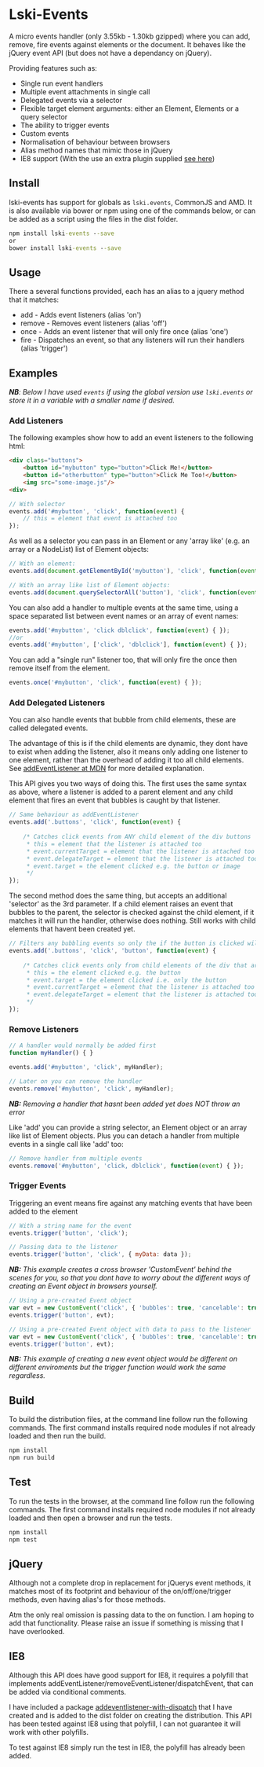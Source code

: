 # Lski-Events

A micro events handler (only 3.55kb - 1.30kb gzipped) where you can add, remove, fire events against elements or the document. It behaves like the jQuery event API (but does not have a dependancy on jQuery).

Providing features such as:

- Single run event handlers
- Multiple event attachments in single call
- Delegated events via a selector
- Flexible target element arguments: either an Element, Elements or a query selector
- The ability to trigger events
- Custom events
- Normalisation of behaviour between browsers
- Alias method names that mimic those in jQuery
- IE8 support (With the use an extra plugin supplied [see here](#IE8))

## Install

lski-events has support for globals as `lski.events`, CommonJS and AMD. It is also available via bower or npm using one of the commands below, or can be added as a script using the files in the dist folder.

```bat
npm install lski-events --save
or
bower install lski-events --save
```

## Usage

There a several functions provided, each has an alias to a jquery method that it matches:

- add - Adds event listeners  (alias 'on')
- remove - Removes event listeners (alias 'off')
- once - Adds an event listener that will only fire once (alias 'one')
- fire - Dispatches an event, so that any listeners will run their handlers (alias 'trigger')

## Examples

*__NB__: Below I have used `events` if using the global version use `lski.events` or store it in a variable with a smaller name if desired.*

### Add Listeners

The following examples show how to add an event listeners to the following html:

```html
<div class="buttons">
	<button id="mybutton" type="button">Click Me!</button>
	<button id="otherbutton" type="button">Click Me Too!</button>
	<img src="some-image.js"/>
<div>
```


```javascript
// With selector
events.add('#mybutton', 'click', function(event) {
	// this = element that event is attached too
});
```

As well as a selector you can pass in an Element or any 'array like' (e.g. an array or a NodeList) list of Element objects:

```javascript
// With an element:
events.add(document.getElementById('mybutton'), 'click', function(event) { });

// With an array like list of Element objects:
events.add(document.querySelectorAll('button'), 'click', function(event) { });
```

You can also add a handler to multiple events at the same time, using a space separated list between event names or an array of event names:

```javascript
events.add('#mybutton', 'click dblclick', function(event) { });
//or 
events.add('#mybutton', ['click', 'dblclick'], function(event) { });
```

You can add a "single run" listener too, that will only fire the once then remove itself from the element.

```javascript
events.once('#mybutton', 'click', function(event) { });
```

### Add Delegated Listeners

You can also handle events that bubble from child elements, these are called delegated events. 

The advantage of this is if the child elements are dynamic, they dont have to exist when adding the listener, also it means only adding one listener to one element, rather than the overhead of adding it too all child elements. See [addEventListener at MDN](https://developer.mozilla.org/en-US/docs/Web/API/EventTarget/addEventListener) for more detailed explanation.

This API gives you two ways of doing this. The first uses the same syntax as above, where a listener is added to a parent element and any child element that fires an event that bubbles is caught by that listener.

```javascript
// Same behaviour as addEventListener
events.add('.buttons', 'click', function(event) {
	
	/* Catches click events from ANY child element of the div buttons
	 * this = element that the listener is attached too
	 * event.currentTarget = element that the listener is attached too
	 * event.delegateTarget = element that the listener is attached too
	 * event.target = the element clicked e.g. the button or image
	 */
});
```

The second method does the same thing, but accepts an additional 'selector' as the 3rd parameter. If a child element raises an event that bubbles to the parent, the selector is checked against the child element, if it matches it will run the handler, otherwise does nothing. Still works with child elements that havent been created yet.

```javascript
// Filters any bubbling events so only the if the button is clicked will it fire
events.add('.buttons', 'click', 'button', function(event) {
	
	/* Catches click events only from child elements of the div that are buttons
	 * this = the element clicked e.g. the button
	 * event.target = the element clicked i.e. only the button
	 * event.currentTarget = element that the listener is attached too
	 * event.delegateTarget = element that the listener is attached too
	 */
});
```

### Remove Listeners

```javascript
// A handler would normally be added first
function myHandler() { }

events.add('#mybutton', 'click', myHandler);

// Later on you can remove the handler
events.remove('#mybutton', 'click', myHandler);
```
*__NB:__ Removing a handler that hasnt been added yet does NOT throw an error*

Like 'add' you can provide a string selector, an Element object or an array like list of Element objects. Plus you can detach a handler from multiple events in a single call like 'add' too:

```javascript
// Remove handler from multiple events
events.remove('#mybutton', 'click, dblclick', function(event) { });
```

### Trigger Events

Triggering an event means fire against any matching events that have been added to the element

```javascript
// With a string name for the event
events.trigger('button', 'click');

// Passing data to the listener
events.trigger('button', 'click', { myData: data });
```

*__NB:__ This example creates a cross browser 'CustomEvent' behind the scenes for you, so that you dont have to worry about the different ways of creating an Event object in browsers yourself.*

```javascript
// Using a pre-created Event object 
var evt = new CustomEvent('click', { 'bubbles': true, 'cancelable': true });
events.trigger('button', evt);

// Using a pre-created Event object with data to pass to the listener
var evt = new CustomEvent('click', { 'bubbles': true, 'cancelable': true, detail: { myData: data } });
events.trigger('button', evt);
```

*__NB:__ This example of creating a new event object would be different on different enviroments but the trigger function would work the same regardless.*


## Build

To build the distribution files, at the command line follow run the following commands. The first command installs required node modules if not already loaded and then run the build.

```bat
npm install
npm run build
```

## Test

To run the tests in the browser, at the command line follow run the following commands. The first command installs required node modules if not already loaded and then open a browser and run the tests.

```bat
npm install
npm test
```

## jQuery

Although not a complete drop in replacement for jQuerys event methods, it matches most of its footprint and behaviour of the on/off/one/trigger methods, even having alias's for those methods. 

Atm the only real omission is passing data to the on function. I am hoping to add that functionality. Please raise an issue if something is missing that I have overlooked.

## IE8 

Although this API does have good support for IE8, it requires a polyfill that implements addEventListener/removeEventListener/dispatchEvent, that can be added via conditional comments.

I have included a package [addeventlistener-with-dispatch](https://github.com/lski/addeventlistener-with-dispatch) that I have created and is added to the dist folder on creating the distribution. This API has been tested against IE8 using that polyfill, I can not guarantee it will work with other polyfills.

To test against IE8 simply run the test in IE8, the polyfill has already been added.